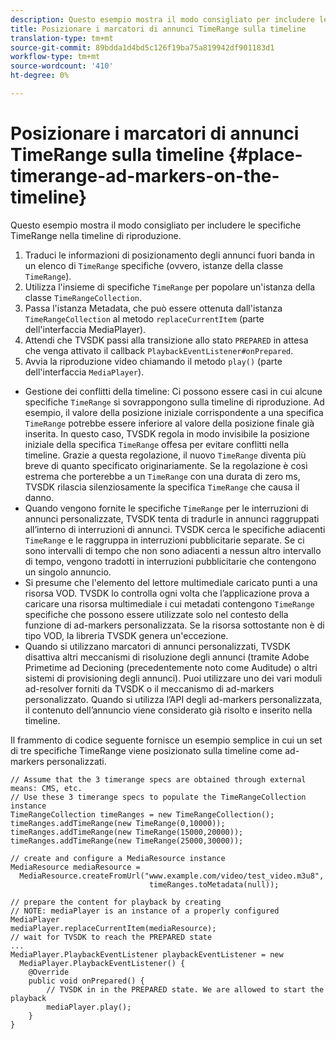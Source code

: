 ```yaml
---
description: Questo esempio mostra il modo consigliato per includere le specifiche TimeRange nella timeline di riproduzione.
title: Posizionare i marcatori di annunci TimeRange sulla timeline
translation-type: tm+mt
source-git-commit: 89bdda1d4bd5c126f19ba75a819942df901183d1
workflow-type: tm+mt
source-wordcount: '410'
ht-degree: 0%

---
```



# Posizionare i marcatori di annunci TimeRange sulla timeline {#place-timerange-ad-markers-on-the-timeline}

Questo esempio mostra il modo consigliato per includere le specifiche TimeRange nella timeline di riproduzione.

1. Traduci le informazioni di posizionamento degli annunci fuori banda in un elenco di `TimeRange` specifiche (ovvero, istanze della classe `TimeRange`).
1. Utilizza l&#39;insieme di specifiche `TimeRange` per popolare un&#39;istanza della classe `TimeRangeCollection`.
1. Passa l&#39;istanza Metadata, che può essere ottenuta dall&#39;istanza `TimeRangeCollection` al metodo `replaceCurrentItem` (parte dell&#39;interfaccia MediaPlayer).
1. Attendi che TVSDK passi alla transizione allo stato `PREPARED` in attesa che venga attivato il callback `PlaybackEventListener#onPrepared`.
1. Avvia la riproduzione video chiamando il metodo `play()` (parte dell&#39;interfaccia `MediaPlayer`).

* Gestione dei conflitti della timeline: Ci possono essere casi in cui alcune specifiche `TimeRange` si sovrappongono sulla timeline di riproduzione. Ad esempio, il valore della posizione iniziale corrispondente a una specifica `TimeRange` potrebbe essere inferiore al valore della posizione finale già inserita. In questo caso, TVSDK regola in modo invisibile la posizione iniziale della specifica `TimeRange` offesa per evitare conflitti nella timeline. Grazie a questa regolazione, il nuovo `TimeRange` diventa più breve di quanto specificato originariamente. Se la regolazione è così estrema che porterebbe a un `TimeRange` con una durata di zero ms, TVSDK rilascia silenziosamente la specifica `TimeRange` che causa il danno.
* Quando vengono fornite le specifiche `TimeRange` per le interruzioni di annunci personalizzate, TVSDK tenta di tradurle in annunci raggruppati all’interno di interruzioni di annunci. TVSDK cerca le specifiche adiacenti `TimeRange` e le raggruppa in interruzioni pubblicitarie separate. Se ci sono intervalli di tempo che non sono adiacenti a nessun altro intervallo di tempo, vengono tradotti in interruzioni pubblicitarie che contengono un singolo annuncio.
* Si presume che l&#39;elemento del lettore multimediale caricato punti a una risorsa VOD. TVSDK lo controlla ogni volta che l’applicazione prova a caricare una risorsa multimediale i cui metadati contengono `TimeRange` specifiche che possono essere utilizzate solo nel contesto della funzione di ad-markers personalizzata. Se la risorsa sottostante non è di tipo VOD, la libreria TVSDK genera un&#39;eccezione.
* Quando si utilizzano marcatori di annunci personalizzati, TVSDK disattiva altri meccanismi di risoluzione degli annunci (tramite Adobe Primetime ad Decioning (precedentemente noto come Auditude) o altri sistemi di provisioning degli annunci). Puoi utilizzare uno dei vari moduli ad-resolver forniti da TVSDK o il meccanismo di ad-markers personalizzato. Quando si utilizza l’API degli ad-markers personalizzata, il contenuto dell’annuncio viene considerato già risolto e inserito nella timeline.

Il frammento di codice seguente fornisce un esempio semplice in cui un set di tre specifiche TimeRange viene posizionato sulla timeline come ad-markers personalizzati.

```java>
// Assume that the 3 timerange specs are obtained through external means: CMS, etc. 
// Use these 3 timerange specs to populate the TimeRangeCollection instance 
TimeRangeCollection timeRanges = new TimeRangeCollection();  
timeRanges.addTimeRange(new TimeRange(0,10000)); 
timeRanges.addTimeRange(new TimeRange(15000,20000)); 
timeRanges.addTimeRange(new TimeRange(25000,30000)); 
 
// create and configure a MediaResource instance 
MediaResource mediaResource =  
  MediaResource.createFromUrl("www.example.com/video/test_video.m3u8",  
                               timeRanges.toMetadata(null)); 
 
// prepare the content for playback by creating 
// NOTE: mediaPlayer is an instance of a properly configured MediaPlayer  
mediaPlayer.replaceCurrentItem(mediaResource); 
// wait for TVSDK to reach the PREPARED state 
... 
MediaPlayer.PlaybackEventListener playbackEventListener = new 
  MediaPlayer.PlaybackEventListener() { 
    @Override 
    public void onPrepared() { 
        // TVSDK in in the PREPARED state. We are allowed to start the playback  
        mediaPlayer.play(); 
    } 
} 
```
